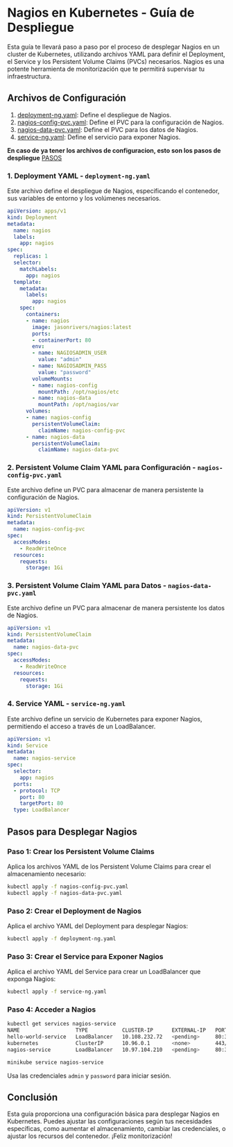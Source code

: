 # Nagios en Kubernetes - Guía de Despliegue

Esta guía te llevará paso a paso por el proceso de desplegar Nagios en un cluster de Kubernetes, utilizando archivos YAML para definir el Deployment, el Service y los Persistent Volume Claims (PVCs) necesarios. Nagios es una potente herramienta de monitorización que te permitirá supervisar tu infraestructura.

## Archivos de Configuración

1. [deployment-ng.yaml](#1-deployment-yaml---deployment-ngyaml): Define el despliegue de Nagios.
2. [nagios-config-pvc.yaml](#2-persistent-volume-claim-yaml-para-configuración---nagios-config-pvcyaml): Define el PVC para la configuración de Nagios.
3. [nagios-data-pvc.yaml](#3-persistent-volume-claim-yaml-para-datos---nagios-data-pvcyaml): Define el PVC para los datos de Nagios.
4. [service-ng.yaml](#4-service-yaml---service-ngyaml): Define el servicio para exponer Nagios.

**En caso de ya tener los archivos de configuracion, esto son los pasos de despliegue** [PASOS](#pasos-para-desplegar-nagios)

### 1. Deployment YAML - `deployment-ng.yaml`

Este archivo define el despliegue de Nagios, especificando el contenedor, sus variables de entorno y los volúmenes necesarios.

```yaml
apiVersion: apps/v1
kind: Deployment
metadata:
  name: nagios
  labels:
    app: nagios
spec:
  replicas: 1
  selector:
    matchLabels:
      app: nagios
  template:
    metadata:
      labels:
        app: nagios
    spec:
      containers:
      - name: nagios
        image: jasonrivers/nagios:latest
        ports:
        - containerPort: 80
        env:
        - name: NAGIOSADMIN_USER
          value: "admin"
        - name: NAGIOSADMIN_PASS
          value: "password"
        volumeMounts:
        - name: nagios-config
          mountPath: /opt/nagios/etc
        - name: nagios-data
          mountPath: /opt/nagios/var
      volumes:
      - name: nagios-config
        persistentVolumeClaim:
          claimName: nagios-config-pvc
      - name: nagios-data
        persistentVolumeClaim:
          claimName: nagios-data-pvc
```

### 2. Persistent Volume Claim YAML para Configuración - `nagios-config-pvc.yaml`

Este archivo define un PVC para almacenar de manera persistente la configuración de Nagios.

```yaml
apiVersion: v1
kind: PersistentVolumeClaim
metadata:
  name: nagios-config-pvc
spec:
  accessModes:
    - ReadWriteOnce
  resources:
    requests:
      storage: 1Gi
```

### 3. Persistent Volume Claim YAML para Datos - `nagios-data-pvc.yaml`

Este archivo define un PVC para almacenar de manera persistente los datos de Nagios.

```yaml
apiVersion: v1
kind: PersistentVolumeClaim
metadata:
  name: nagios-data-pvc
spec:
  accessModes:
    - ReadWriteOnce
  resources:
    requests:
      storage: 1Gi
```

### 4. Service YAML - `service-ng.yaml`

Este archivo define un servicio de Kubernetes para exponer Nagios, permitiendo el acceso a través de un LoadBalancer.

```yaml
apiVersion: v1
kind: Service
metadata:
  name: nagios-service
spec:
  selector:
    app: nagios
  ports:
  - protocol: TCP
    port: 80
    targetPort: 80
  type: LoadBalancer
```

## Pasos para Desplegar Nagios

### Paso 1: Crear los Persistent Volume Claims

Aplica los archivos YAML de los Persistent Volume Claims para crear el almacenamiento necesario:

```sh
kubectl apply -f nagios-config-pvc.yaml
kubectl apply -f nagios-data-pvc.yaml
```

### Paso 2: Crear el Deployment de Nagios

Aplica el archivo YAML del Deployment para desplegar Nagios:

```sh
kubectl apply -f deployment-ng.yaml
```

### Paso 3: Crear el Service para Exponer Nagios

Aplica el archivo YAML del Service para crear un LoadBalancer que exponga Nagios:

```sh
kubectl apply -f service-ng.yaml
```

### Paso 4: Acceder a Nagios


```sh
kubectl get services nagios-service
NAME                  TYPE           CLUSTER-IP      EXTERNAL-IP   PORT(S)        AGE
hello-world-service   LoadBalancer   10.108.232.72   <pending>     80:30647/TCP   2d16h
kubernetes            ClusterIP      10.96.0.1       <none>        443/TCP        2d16h
nagios-service        LoadBalancer   10.97.104.210   <pending>     80:32121/TCP   62m

```

```sh
minikube service nagios-service

```

Usa las credenciales `admin` y `password` para iniciar sesión.
 
## Conclusión

Esta guía proporciona una configuración básica para desplegar Nagios en Kubernetes. Puedes ajustar las configuraciones según tus necesidades específicas, como aumentar el almacenamiento, cambiar las credenciales, o ajustar los recursos del contenedor. ¡Feliz monitorización!

